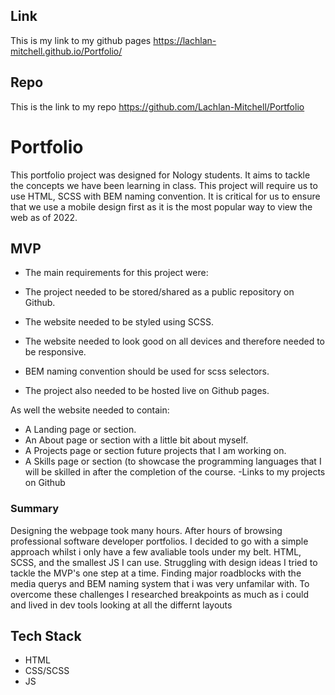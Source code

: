 ## Link
This is my link to my github pages https://lachlan-mitchell.github.io/Portfolio/

## Repo
This is the link to my repo https://github.com/Lachlan-Mitchell/Portfolio

# Portfolio

This portfolio project was designed for Nology students. It aims to tackle the concepts we have been learning in class.
This project will require us to use HTML, SCSS with BEM naming convention.
It is critical for us to ensure that we use a mobile design first as it is the most popular way to view the web as of 2022.

## MVP
 - The main requirements for this project were:

- The project needed to be stored/shared as a public repository on Github.
- The website needed to be styled using SCSS.
- The website needed to look good on all devices and therefore needed to be responsive.
- BEM naming convention should be used for scss selectors.
- The project also needed to be hosted live on Github pages.

As well the website needed to contain:

- A Landing page or section.
- An About page or section with a little bit about myself.
- A Projects page or section future projects that I am working on.
- A Skills page or section (to showcase the programming languages that I will be skilled in after the completion of the course.
-Links to my projects on Github

### Summary

Designing the webpage took many hours. After hours of browsing professional software developer portfolios. I decided to go with a simple approach whilst i only have a few avaliable tools  under my belt. HTML, SCSS, and the smallest JS I can use. Struggling with design ideas I tried to tackle the MVP's one step at a time. Finding major roadblocks with the media querys and BEM naming system that i was very unfamilar with. To overcome these challenges I researched breakpoints as much as i could and lived in dev tools looking at all the differnt layouts
 
## Tech Stack

- HTML
- CSS/SCSS
- JS
